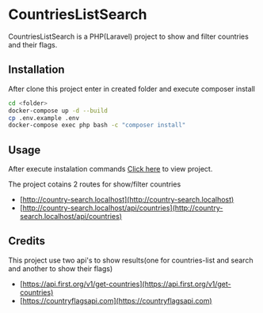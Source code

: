 # CountriesListSearch

CountriesListSearch is a PHP(Laravel) project to show and filter countries and their flags.

## Installation

After clone this project enter in created folder and execute composer install

```bash
cd <folder>
docker-compose up -d --build
cp .env.example .env
docker-compose exec php bash -c "composer install"
```

## Usage

After execute instalation commands [Click here](http://country-search.localhost) to view project.

The project cotains 2 routes for show/filter countries

 - [http://country-search.localhost](http://country-search.localhost)
 - [http://country-search.localhost/api/countries](http://country-search.localhost/api/countries)

## Credits

This project use two api's to show results(one for countries-list and search and another to show their flags)

 - [https://api.first.org/v1/get-countries](https://api.first.org/v1/get-countries)
 - [https://countryflagsapi.com](https://countryflagsapi.com)